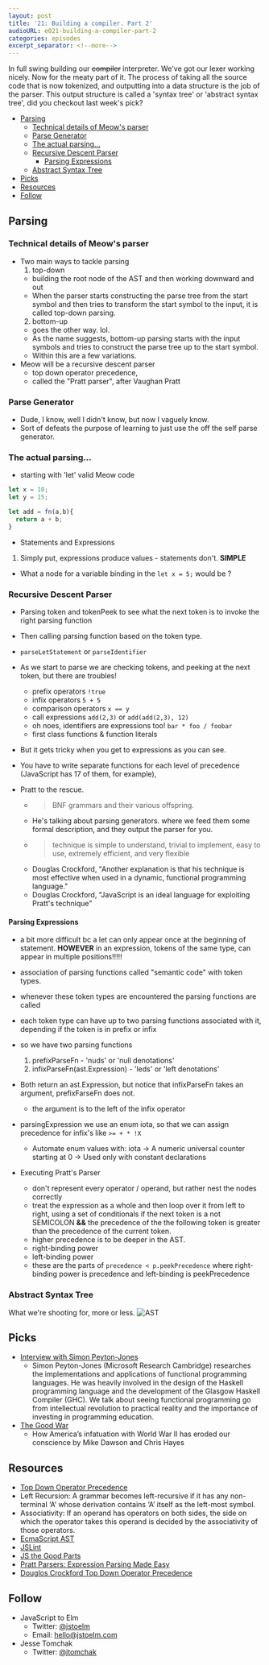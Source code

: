```yaml
---
layout: post
title: '21: Building a compiler. Part 2'
audioURL: e021-building-a-compiler-part-2
categories: episodes
excerpt_separator: <!--more-->
---
```


In full swing building our ~~compiler~~ interpreter. We've got our lexer working nicely. Now for the meaty part of it. The process of taking all the source code that is now tokenized, and outputting into a data structure is the job of the parser. This output structure is called a 'syntax tree' or 'abstract syntax tree', did you checkout last week's pick?

<!--more-->

<!-- TOC -->

* [Parsing](#parsing)
  * [Technical details of Meow's parser](#technical-details-of-meows-parser)
  * [Parse Generator](#parse-generator)
  * [The actual parsing...](#the-actual-parsing)
  * [Recursive Descent Parser](#recursive-descent-parser)
    * [Parsing Expressions](#parsing-expressions)
  * [Abstract Syntax Tree](#abstract-syntax-tree)
* [Picks](#picks)
* [Resources](#resources)
* [Follow](#follow)

<!-- /TOC -->

## Parsing

### Technical details of Meow's parser

* Two main ways to tackle parsing
  1. top-down
  * building the root node of the AST and then working downward and out
  * When the parser starts constructing the parse tree from the start symbol and then tries to transform the start symbol to the input, it is called top-down parsing.
  2. bottom-up
  * goes the other way. lol.
  * As the name suggests, bottom-up parsing starts with the input symbols and tries to construct the parse tree up to the start symbol.
  * Within this are a few variations.
* Meow will be a recursive descent parser
  * top down operator precedence,
  * called the "Pratt parser", after Vaughan Pratt

### Parse Generator

* Dude, I know, well I didn't know, but now I vaguely know.
* Sort of defeats the purpose of learning to just use the off the self parse generator.

### The actual parsing...

* starting with 'let'
  valid Meow code

```js
let x = 10;
let y = 15;

let add = fn(a,b){
  return a + b;
}
```

* Statements and Expressions

1. Simply put, expressions produce values - statements don't. **SIMPLE**

* What a node for a variable binding in the `let x = 5;` would be ?

### Recursive Descent Parser

* Parsing token and tokenPeek to see what the next token is to invoke the right parsing function
* Then calling parsing function based on the token type.
* `parseLetStatement` or `parseIdentifier`
* As we start to parse we are checking tokens, and peeking at the next token, but there are troubles!

  * prefix operators `!true`
  * infix operators `5 + 5`
  * comparison operators `x == y`
  * call expressions `add(2,3)` or `add(add(2,3), 12)`
  * oh noes, identifiers are expressions too! `bar * foo / foobar`
  * first class functions & function literals

* But it gets tricky when you get to expressions as you can see.
* You have to write separate functions for each level of precedence (JavaScript has 17 of them, for example),
* Pratt to the rescue.
  * > BNF grammars and their various offspring.
  * He's talking about parsing generators. where we feed them some formal description, and they output the parser for you.
  * > technique is simple to understand, trivial to implement, easy to use, extremely efficient, and very flexible
  * Douglas Crockford, "Another explanation is that his technique is most effective when used in a dynamic, functional programming language."
  * Douglas Crockford, "JavaScript is an ideal language for exploiting Pratt's technique"

#### Parsing Expressions

* a bit more difficult bc a let can only appear once at the beginning of statement. **HOWEVER** in an expression, tokens of the same type, can appear in multiple positions!!!!!
* association of parsing functions called "semantic code" with token types.
* whenever these token types are encountered the parsing functions are called
* each token type can have up to two parsing functions associated with it, depending if the token is in prefix or infix
* so we have two parsing functions
  1. prefixParseFn - 'nuds' or 'null denotations'
  2. infixParseFn(ast.Expression) - 'leds' or 'left denotations'
* Both return an ast.Expression, but notice that infixParseFn takes an argument, prefixFarseFn does not.
  * the argument is to the left of the infix operator
* parsingExpression we use an enum iota, so that we can assign precedence for infix's like `>= + * !X`
  * Automate enum values with: iota
    → A numeric universal counter starting at 0
    → Used only with constant declarations
* Executing Pratt's Parser

  * don't represent every operator / operand, but rather nest the nodes correctly
  * treat the expression as a whole and then loop over it from left to right, using a set of conditionals
    if the next token is a not SEMICOLON **&&** the precedence of the the following token is greater than the precedence of the current token.
  * higher precedence is to be deeper in the AST.
  * right-binding power
  * left-binding power
  * these are the parts of `precedence < p.peekPrecedence` where right-binding power is precedence and left-binding is peekPrecedence

### Abstract Syntax Tree

What we're shooting for, more or less.
![AST](https://www.researchgate.net/profile/Peter_Fritzson/publication/228792639/figure/fig1/AS:393782852898820@1470896556105/Figure-1-Abstract-syntax-tree-of-the-while-loop.png)

## Picks

* [Interview with Simon Peyton-Jones](http://www.cs.cmu.edu/~popl-interviews/peytonjones.html)
  * Simon Peyton-Jones (Microsoft Research Cambridge) researches the implementations and applications of functional programming languages. He was heavily involved in the design of the Haskell programming language and the development of the Glasgow Haskell Compiler (GHC). We talk about seeing functional programming go from intellectual revolution to practical reality and the importance of investing in programming education.
* [The Good War](https://thenib.com/the-good-war)
  * How America’s infatuation with World War II has eroded our conscience by Mike Dawson and Chris Hayes

## Resources

* [Top Down Operator Precedence](https://web.archive.org/web/20151223215421/http://hall.org.ua/halls/wizzard/pdf/Vaughan.Pratt.TDOP.pdf)
* Left Recursion: A grammar becomes left-recursive if it has any non-terminal ‘A’ whose derivation contains ‘A’ itself as the left-most symbol.
* Associativity: If an operand has operators on both sides, the side on which the operator takes this operand is decided by the associativity of those operators.
* [EcmaScript AST](http://tomcopeland.blogs.com/EcmaScript.html)
* [JSLint](http://www.jslint.com/)
* [JS the Good Parts](https://www.amazon.com/exec/obidos/ASIN/0596517742/wrrrldwideweb)
* [Pratt Parsers: Expression Parsing Made Easy](http://journal.stuffwithstuff.com/2011/03/19/pratt-parsers-expression-parsing-made-easy/)
* [Douglos Crockford Top Down Operator Precedence](http://crockford.com/javascript/tdop/tdop.html)

## Follow

* JavaScript to Elm
  * Twitter: [@jstoelm](https://twitter.com/jstoelm)
  * Email: [hello@jstoelm.com](mailto:hello@jstoelm.com)
* Jesse Tomchak
  * Twitter: [@jtomchak](https://twitter.com/jtomchak)
